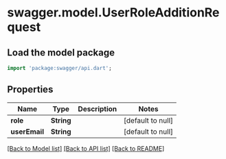 # swagger.model.UserRoleAdditionRequest

## Load the model package
```dart
import 'package:swagger/api.dart';
```

## Properties
Name | Type | Description | Notes
------------ | ------------- | ------------- | -------------
**role** | **String** |  | [default to null]
**userEmail** | **String** |  | [default to null]

[[Back to Model list]](../README.md#documentation-for-models) [[Back to API list]](../README.md#documentation-for-api-endpoints) [[Back to README]](../README.md)


